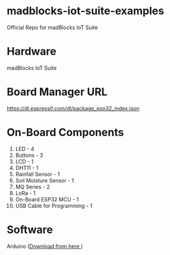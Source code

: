 # madblocks-iot-suite-examples
Official Repo for madBlocks IoT Suite 

# Hardware
madBlocks IoT Suite

# Board Manager URL
https://dl.espressif.com/dl/package_esp32_index.json

# On-Board Components
1. LED - 4
2. Buttons - 3
3. LCD - 1
4. DHT11 - 1
5. Rainfall Sensor - 1
6. Soil Moisture Sensor - 1
7. MQ Series - 2
8. LoRa - 1
9. On-Board ESP32 MCU - 1
10. USB Cable for Programming - 1

# Software
Arduino (<a href="https://www.arduino.cc/en/software">Download from here </a>)
